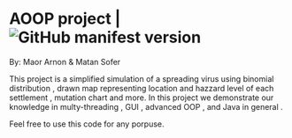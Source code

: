 # AOOP project  | <img alt="GitHub manifest version" src="0.3.3">
 
 By: Maor Arnon & Matan Sofer

This project is a simplified simulation of a spreading virus using binomial distribution , drawn map representing location and hazzard level of each settlement ,
mutation chart and more.
In this project we demonstrate our knowledge in multy-threading , GUI , advanced OOP , and Java in general .

Feel free to use this code for any porpuse.
